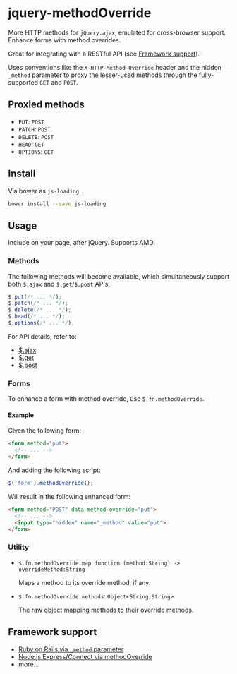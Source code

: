 jquery-methodOverride
=================

More HTTP methods for `jQuery.ajax`, emulated for cross-browser support.
Enhance forms with method overrides.

Great for integrating with a RESTful API (see [Framework support](#framework-support)).

Uses conventions like the `X-HTTP-Method-Override` header and the hidden `_method` parameter to proxy the lesser-used methods through the fully-supported `GET` and `POST`.


## Proxied methods
* `PUT`: `POST`
* `PATCH`: `POST`
* `DELETE`: `POST`
* `HEAD`: `GET`
* `OPTIONS`: `GET`

## Install

Via bower as `js-loading`.

```sh
bower install --save js-loading
```

## Usage

Include on your page, after jQuery. Supports AMD.

### Methods

The following methods will become available, which simultaneously support both `$.ajax` and `$.get`/`$.post` APIs.

```js
$.put(/* ... */);
$.patch(/* ... */);
$.delete(/* ... */);
$.head(/* ... */);
$.options(/* ... */);
```

For API details, refer to:
* [$.ajax](http://api.jquery.com/jQuery.ajax/)
* [$.get](http://api.jquery.com/jQuery.get/)
* [$.post](http://api.jquery.com/jQuery.post/)

### Forms

To enhance a form with method override, use `$.fn.methodOverride`.

#### Example

Given the following form:

```html
<form method="put">
  <!-- ... -->
</form>
```

And adding the following script:

```js
$('form').methodOverride();
```

Will result in the following enhanced form:

```html
<form method="POST" data-method-override="put">
  <!-- ... -->
  <input type="hidden" name="_method" value="put">
</form>
```

### Utility

* `$.fn.methodOverride.map`: `function (method:String) -> overrideMethod:String`

    Maps a method to its override method, if any.


* `$.fn.methodOverride.methods`: `Object<String,String>`

    The raw object mapping methods to their override methods.


## Framework support

* [Ruby on Rails via `_method` parameter](http://guides.rubyonrails.org/form_helpers.html#how-do-forms-with-patch-put-or-delete-methods-work-questionmark)
* [Node.js Express/Connect via methodOverride](http://www.senchalabs.org/connect/methodOverride.html)
* more...
